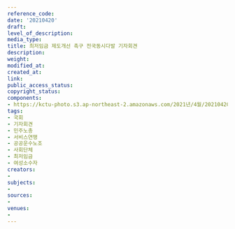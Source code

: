 ```yaml
---
reference_code: 
date: '20210420'
draft: 
level_of_description: 
media_type: 
title: 최저임금 제도개선 촉구 전국동시다발 기자회견
description: 
weight: 
modified_at: 
created_at: 
link: 
public_access_status: 
copyright_status: 
components:
- https://kctu-photo.s3.ap-northeast-2.amazonaws.com/2021년/4월/20210420-최저임금+제도개선+촉구+전국동시다발+기자회견_국회_기자회견_민주노총_서비스연맹_공공운수노조_사회단체_최저임금_여성소수자/_1DX0054.jpg
tags:
- 국회
- 기자회견
- 민주노총
- 서비스연맹
- 공공운수노조
- 사회단체
- 최저임금
- 여성소수자
creators:
- 
subjects:
- 
sources:
- 
venues:
- 
---
```

